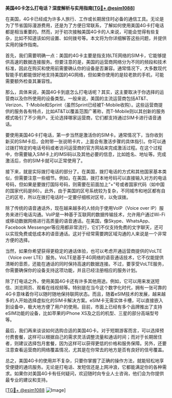 **美国4G卡怎么打电话？深度解析与实用指南[[TG💪+ @esim1088](https://t.me/s/esim1088)]**

在美国，4G卡已经成为许多人旅行、工作或长期居住时必备的通信工具。无论是为了节省国际漫游费用，还是为了方便日常联系，了解如何使用美国4G卡打电话都是相当重要的。然而，对于初次接触美国4G卡的人来说，可能会觉得有些复杂，比如不知道该如何设置、如何拨号等。本文将为你详细解答这些问题，并提供实用的操作指南。

首先，我们需要明确一点：美国的4G卡主要是指支持LTE网络的SIM卡，它能够提供高速的数据连接服务。但要注意的是，美国的运营商网络分为不同的频段和技术标准，因此在购买和使用前需要确认你的设备是否兼容。通常情况下，大多数现代智能手机都能很好地支持美国的4G网络，但如果你使用的是较老款的手机，可能需要额外检查其兼容性。

那么，具体来说，美国4G卡到底怎么打电话呢？其实，这主要取决于你选择的运营商以及你所使用的设备类型。一般来说，美国的主流运营商包括AT&T、Verizon、T-Mobile和Sprint（虽然Sprint已经被T-Mobile收购）。这些运营商提供的服务各有特点，比如AT&T以覆盖范围广著称，而T-Mobile则以其创新的服务模式吸引了不少用户。无论选择哪家运营商，它们都支持通过SIM卡进行语音通话。

要使用美国4G卡打电话，第一步当然是激活你的SIM卡。通常情况下，当你收到新买的SIM卡后，会附带一张说明卡片，上面会有激活步骤的具体指引。你可以通过拨打特定的电话号码或者访问运营商的官方网站来完成激活过程。在这个过程中，你需要输入SIM卡上的IMSI码以及其他必要的信息，比如姓名、地址等。完成激活后，你的SIM卡就可以正常使用了。

接下来，就是实际拨打电话的部分了。在美国，拨打电话的方式和其他国家基本类似，但需要注意一些细节。例如，在美国，拨打本地号码可以直接输入对方的电话号码，但如果是要拨打国际号码，则需要在前面加上“+”号或者国家代码（如中国的国家代码是86）。此外，由于美国的区号系统较为复杂，不同城市和地区都有自己的区号，所以在拨打电话时一定要仔细核对区号，以免误拨。

除了传统的语音通话外，现在越来越多的人倾向于使用VoIP（Voice over IP）服务来进行电话沟通。VoIP是一种基于互联网的数据传输技术，允许用户通过Wi-Fi或移动数据网络进行高质量的语音通话。在美国，像Skype、WhatsApp、Facebook Messenger等应用都非常流行，它们不仅支持免费的文字聊天，还可以实现免费或低成本的语音通话。这对于经常需要跨区域沟通的人来说是一个非常方便的选择。

当然，如果你希望获得更稳定的通话体验，也可以考虑开通运营商提供的VoLTE（Voice over LTE）服务。VoLTE是基于4G网络的语音通话技术，它不仅能提供清晰的音质，还能在通话的同时保持高速的数据连接。不过，要享受VoLTE服务，你需要确保你的设备支持这项功能，并且已经注册相应的服务计划。

除了打电话之外，使用美国4G卡还有许多其他用途。例如，它可以用来发送短信、浏览网页、观看在线视频等。特别是在当今这个数字化时代，拥有一张可靠的4G卡意味着你可以随时随地保持联网状态。而且，随着eSIM技术的发展，越来越多的人开始选择虚拟化的SIM卡解决方案。eSIM卡无需实体卡槽，可以直接嵌入到设备中，极大地方便了用户的使用。目前，市面上已经有多个品牌推出了支持eSIM功能的设备，比如苹果的iPhone XS及之后的机型、三星的部分高端型号等。

最后，我们再来谈谈如何选购合适的美国4G卡。对于短期游客而言，可以选择预付费套餐，这样可以根据自己的需求灵活调整流量和通话时间；而对于长期居住者，则建议选择包月套餐，因为这样可以获得更低的价格和服务保障。另外，还要注意查看运营商的网络覆盖情况，尤其是在你常去的地方是否有良好的信号覆盖。

总之，美国4G卡的使用并不复杂，只要你掌握了正确的操作方法，就能轻松地享受便捷的通讯服务。无论是打电话、发短信还是上网冲浪，它都能满足你的各种需求。如果你对美国4G卡有任何疑问，欢迎随时向专业人士咨询，他们会为你提供最专业的建议和支持。

[[TG💪+ @esim1088](https://t.me/s/esim1088) ![Image](https://i.postimg.cc/4NQfJmqS/Snipaste-2025-05-13-00-14-12.png)]